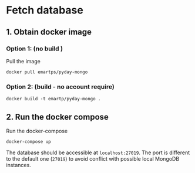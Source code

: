 # Fetch database 

## 1. Obtain docker image

### Option 1: (no build )

Pull the image
```
docker pull emartps/pyday-mongo 
``` 

### Option 2: (build - no account require)
```shell
docker build -t emartp/pyday-mongo .
```

## 2. Run the docker compose
Run the docker-compose 
```shell
docker-compose up
``` 

The database should be accessible at `localhost:27019`. The port is different to the default one (`27019`) to avoid conflict with possible local MongoDB instances.
